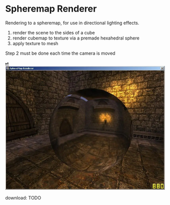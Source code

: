 # Spheremap Renderer

Rendering to a spheremap, for use in directional lighting effects.

1. render the scene to the sides of a cube
2. render cubemap to texture via a premade hexahedral sphere
3. apply texture to mesh

Step 2 must be done each time the camera is moved

[⏯
![screenshot](spheremap.webp)](https://www.youtube.com/watch?v=DN6aXR8f14o)

download: TODO
